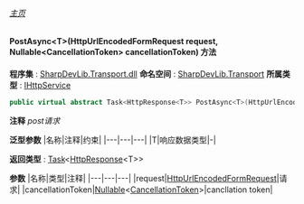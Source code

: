 ###### [主页](./Index.md "主页")
#### PostAsync\<T\>(HttpUrlEncodedFormRequest request, Nullable\<CancellationToken\> cancellationToken) 方法
**程序集** : [SharpDevLib.Transport.dll](./SharpDevLib.Transport.assembly.md "SharpDevLib.Transport.dll")
**命名空间** : [SharpDevLib.Transport](./SharpDevLib.Transport.namespace.md "SharpDevLib.Transport")
**所属类型** : [IHttpService](./SharpDevLib.Transport.IHttpService.md "IHttpService")
``` csharp
public virtual abstract Task<HttpResponse<T>> PostAsync<T>(HttpUrlEncodedFormRequest request, Nullable<CancellationToken> cancellationToken)
```
**注释**
*post请求*

**泛型参数**
|名称|注释|约束|
|---|---|---|
|T|响应数据类型|-|


**返回类型** : [Task](https://learn.microsoft.com/en-us/dotnet/api/system.threading.tasks.task-1 "Task")\<[HttpResponse](./SharpDevLib.Transport.HttpResponse.1.md "HttpResponse")\<T\>\>

**参数**
|名称|类型|注释|
|---|---|---|
|request|[HttpUrlEncodedFormRequest](./SharpDevLib.Transport.HttpUrlEncodedFormRequest.md "HttpUrlEncodedFormRequest")|请求|
|cancellationToken|[Nullable](https://learn.microsoft.com/en-us/dotnet/api/system.nullable-1 "Nullable")\<[CancellationToken](https://learn.microsoft.com/en-us/dotnet/api/system.threading.cancellationtoken "CancellationToken")\>|cancllation token|

